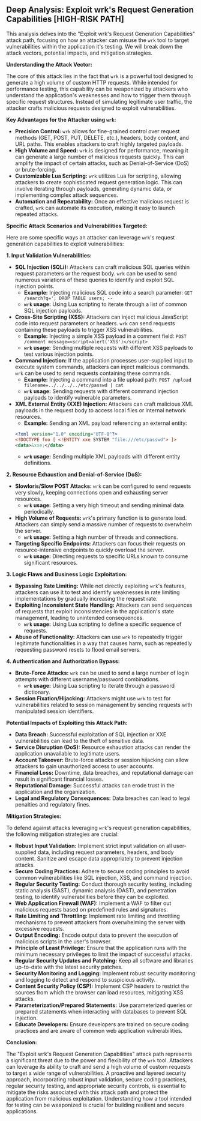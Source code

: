 ## Deep Analysis: Exploit wrk's Request Generation Capabilities [HIGH-RISK PATH]

This analysis delves into the "Exploit wrk's Request Generation Capabilities" attack path, focusing on how an attacker can misuse the `wrk` tool to target vulnerabilities within the application it's testing. We will break down the attack vectors, potential impacts, and mitigation strategies.

**Understanding the Attack Vector:**

The core of this attack lies in the fact that `wrk` is a powerful tool designed to generate a high volume of custom HTTP requests. While intended for performance testing, this capability can be weaponized by attackers who understand the application's weaknesses and how to trigger them through specific request structures. Instead of simulating legitimate user traffic, the attacker crafts malicious requests designed to exploit vulnerabilities.

**Key Advantages for the Attacker using `wrk`:**

* **Precision Control:** `wrk` allows for fine-grained control over request methods (GET, POST, PUT, DELETE, etc.), headers, body content, and URL paths. This enables attackers to craft highly targeted payloads.
* **High Volume and Speed:** `wrk` is designed for performance, meaning it can generate a large number of malicious requests quickly. This can amplify the impact of certain attacks, such as Denial-of-Service (DoS) or brute-forcing.
* **Customizable Lua Scripting:**  `wrk` utilizes Lua for scripting, allowing attackers to create sophisticated request generation logic. This can involve iterating through payloads, generating dynamic data, or implementing complex attack sequences.
* **Automation and Repeatability:** Once an effective malicious request is crafted, `wrk` can automate its execution, making it easy to launch repeated attacks.

**Specific Attack Scenarios and Vulnerabilities Targeted:**

Here are some specific ways an attacker can leverage `wrk`'s request generation capabilities to exploit vulnerabilities:

**1. Input Validation Vulnerabilities:**

* **SQL Injection (SQLi):** Attackers can craft malicious SQL queries within request parameters or the request body. `wrk` can be used to send numerous variations of these queries to identify and exploit SQL injection points.
    * **Example:** Injecting malicious SQL code into a search parameter: `GET /search?q='; DROP TABLE users; --`
    * **`wrk` usage:**  Using Lua scripting to iterate through a list of common SQL injection payloads.
* **Cross-Site Scripting (XSS):** Attackers can inject malicious JavaScript code into request parameters or headers. `wrk` can send requests containing these payloads to trigger XSS vulnerabilities.
    * **Example:** Injecting a simple XSS payload in a comment field: `POST /comment message=<script>alert('XSS')</script>`
    * **`wrk` usage:** Sending multiple requests with different XSS payloads to test various injection points.
* **Command Injection:**  If the application processes user-supplied input to execute system commands, attackers can inject malicious commands. `wrk` can be used to send requests containing these commands.
    * **Example:** Injecting a command into a file upload path: `POST /upload filename=../../../../etc/passwd | cat`
    * **`wrk` usage:** Sending requests with different command injection payloads to identify vulnerable parameters.
* **XML External Entity (XXE) Injection:** Attackers can craft malicious XML payloads in the request body to access local files or internal network resources.
    * **Example:**  Sending an XML payload referencing an external entity:
    ```xml
    <?xml version="1.0" encoding="UTF-8"?>
    <!DOCTYPE foo [ <!ENTITY xxe SYSTEM "file:///etc/passwd"> ]>
    <data>&xxe;</data>
    ```
    * **`wrk` usage:** Sending multiple XML payloads with different entity definitions.

**2. Resource Exhaustion and Denial-of-Service (DoS):**

* **Slowloris/Slow POST Attacks:**  `wrk` can be configured to send requests very slowly, keeping connections open and exhausting server resources.
    * **`wrk` usage:**  Setting a very high timeout and sending minimal data periodically.
* **High Volume of Requests:**  `wrk`'s primary function is to generate load. Attackers can simply send a massive number of requests to overwhelm the server.
    * **`wrk` usage:**  Setting a high number of threads and connections.
* **Targeting Specific Endpoints:** Attackers can focus their requests on resource-intensive endpoints to quickly overload the server.
    * **`wrk` usage:**  Directing requests to specific URLs known to consume significant resources.

**3. Logic Flaws and Business Logic Exploitation:**

* **Bypassing Rate Limiting:** While not directly exploiting `wrk`'s features, attackers can use it to test and identify weaknesses in rate limiting implementations by gradually increasing the request rate.
* **Exploiting Inconsistent State Handling:**  Attackers can send sequences of requests that exploit inconsistencies in the application's state management, leading to unintended consequences.
    * **`wrk` usage:**  Using Lua scripting to define a specific sequence of requests.
* **Abuse of Functionality:**  Attackers can use `wrk` to repeatedly trigger legitimate functionalities in a way that causes harm, such as repeatedly requesting password resets to flood email servers.

**4. Authentication and Authorization Bypass:**

* **Brute-Force Attacks:** `wrk` can be used to send a large number of login attempts with different username/password combinations.
    * **`wrk` usage:**  Using Lua scripting to iterate through a password dictionary.
* **Session Fixation/Hijacking:**  Attackers might use `wrk` to test for vulnerabilities related to session management by sending requests with manipulated session identifiers.

**Potential Impacts of Exploiting this Attack Path:**

* **Data Breach:** Successful exploitation of SQL injection or XXE vulnerabilities can lead to the theft of sensitive data.
* **Service Disruption (DoS):** Resource exhaustion attacks can render the application unavailable to legitimate users.
* **Account Takeover:** Brute-force attacks or session hijacking can allow attackers to gain unauthorized access to user accounts.
* **Financial Loss:**  Downtime, data breaches, and reputational damage can result in significant financial losses.
* **Reputational Damage:**  Successful attacks can erode trust in the application and the organization.
* **Legal and Regulatory Consequences:** Data breaches can lead to legal penalties and regulatory fines.

**Mitigation Strategies:**

To defend against attacks leveraging `wrk`'s request generation capabilities, the following mitigation strategies are crucial:

* **Robust Input Validation:** Implement strict input validation on all user-supplied data, including request parameters, headers, and body content. Sanitize and escape data appropriately to prevent injection attacks.
* **Secure Coding Practices:** Adhere to secure coding principles to avoid common vulnerabilities like SQL injection, XSS, and command injection.
* **Regular Security Testing:** Conduct thorough security testing, including static analysis (SAST), dynamic analysis (DAST), and penetration testing, to identify vulnerabilities before they can be exploited.
* **Web Application Firewall (WAF):** Implement a WAF to filter out malicious requests based on predefined rules and signatures.
* **Rate Limiting and Throttling:** Implement rate limiting and throttling mechanisms to prevent attackers from overwhelming the server with excessive requests.
* **Output Encoding:** Encode output data to prevent the execution of malicious scripts in the user's browser.
* **Principle of Least Privilege:** Ensure that the application runs with the minimum necessary privileges to limit the impact of successful attacks.
* **Regular Security Updates and Patching:** Keep all software and libraries up-to-date with the latest security patches.
* **Security Monitoring and Logging:** Implement robust security monitoring and logging to detect and respond to suspicious activity.
* **Content Security Policy (CSP):** Implement CSP headers to restrict the sources from which the browser can load resources, mitigating XSS attacks.
* **Parameterization/Prepared Statements:**  Use parameterized queries or prepared statements when interacting with databases to prevent SQL injection.
* **Educate Developers:** Ensure developers are trained on secure coding practices and are aware of common web application vulnerabilities.

**Conclusion:**

The "Exploit wrk's Request Generation Capabilities" attack path represents a significant threat due to the power and flexibility of the `wrk` tool. Attackers can leverage its ability to craft and send a high volume of custom requests to target a wide range of vulnerabilities. A proactive and layered security approach, incorporating robust input validation, secure coding practices, regular security testing, and appropriate security controls, is essential to mitigate the risks associated with this attack path and protect the application from malicious exploitation. Understanding how a tool intended for testing can be weaponized is crucial for building resilient and secure applications.
